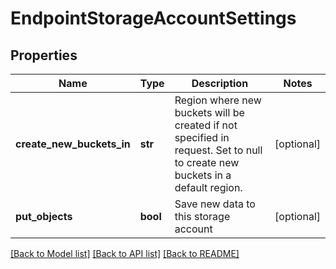 # EndpointStorageAccountSettings

## Properties
Name | Type | Description | Notes
------------ | ------------- | ------------- | -------------
**create_new_buckets_in** | **str** | Region where new buckets will be created if not specified in request. Set to null to create new buckets in a default region. | [optional] 
**put_objects** | **bool** | Save new data to this storage account | [optional] 

[[Back to Model list]](../README.md#documentation-for-models) [[Back to API list]](../README.md#documentation-for-api-endpoints) [[Back to README]](../README.md)


